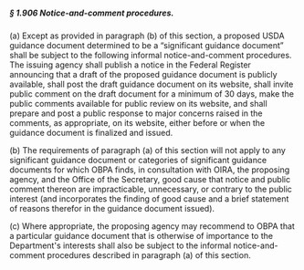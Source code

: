 ##### § 1.906 Notice-and-comment procedures. #####

(a) Except as provided in paragraph (b) of this section, a proposed USDA guidance document determined to be a “significant guidance document” shall be subject to the following informal notice-and-comment procedures. The issuing agency shall publish a notice in the Federal Register announcing that a draft of the proposed guidance document is publicly available, shall post the draft guidance document on its website, shall invite public comment on the draft document for a minimum of 30 days, make the public comments available for public review on its website, and shall prepare and post a public response to major concerns raised in the comments, as appropriate, on its website, either before or when the guidance document is finalized and issued.

(b) The requirements of paragraph (a) of this section will not apply to any significant guidance document or categories of significant guidance documents for which OBPA finds, in consultation with OIRA, the proposing agency, and the Office of the Secretary, good cause that notice and public comment thereon are impracticable, unnecessary, or contrary to the public interest (and incorporates the finding of good cause and a brief statement of reasons therefor in the guidance document issued).

(c) Where appropriate, the proposing agency may recommend to OBPA that a particular guidance document that is otherwise of importance to the Department's interests shall also be subject to the informal notice-and-comment procedures described in paragraph (a) of this section.